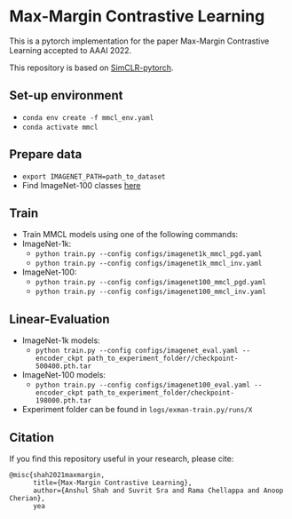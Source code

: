 # Max-Margin Contrastive Learning

This is a pytorch implementation for the paper Max-Margin Contrastive Learning accepted to AAAI 2022.

This repository is based on [SimCLR-pytorch](https://github.com/AndrewAtanov/simclr-pytorch). 

## Set-up environment
- `conda env create -f mmcl_env.yaml`
- `conda activate mmcl`
  
## Prepare data
- `export IMAGENET_PATH=path_to_dataset`
- Find ImageNet-100 classes [here](https://github.com/HobbitLong/CMC/blob/master/imagenet100.txt)

## Train 
- Train MMCL models using one of the following commands:
- ImageNet-1k:
  - `python train.py --config configs/imagenet1k_mmcl_pgd.yaml`
  - `python train.py --config configs/imagenet1k_mmcl_inv.yaml`
- ImageNet-100:
  - `python train.py --config configs/imagenet100_mmcl_pgd.yaml`
  - `python train.py --config configs/imagenet100_mmcl_inv.yaml`

## Linear-Evaluation
- ImageNet-1k models:
  - `python train.py --config configs/imagenet_eval.yaml --encoder_ckpt path_to_experiment_folder//checkpoint-500400.pth.tar`
- ImageNet-100 models:
  - `python train.py --config configs/imagenet100_eval.yaml --encoder_ckpt path_to_experiment_folder/checkpoint-198000.pth.tar`
- Experiment folder can be found in `logs/exman-train.py/runs/X`

## Citation
If you find this repository useful in your research, please cite:
```
@misc{shah2021maxmargin,
      title={Max-Margin Contrastive Learning}, 
      author={Anshul Shah and Suvrit Sra and Rama Chellappa and Anoop Cherian},
      yea